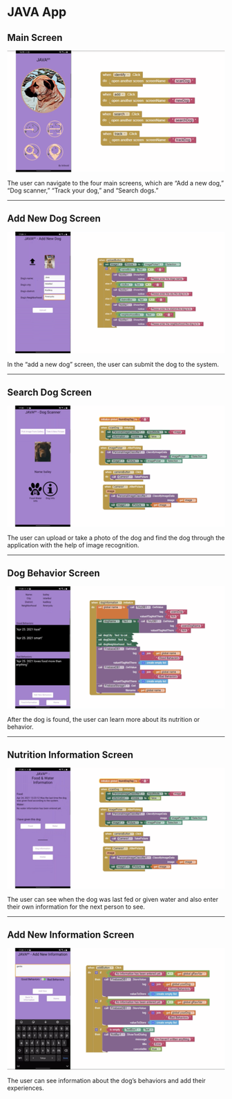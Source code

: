 # JAVA App

## Main Screen
![Main Screen](https://github.com/saornek/JAVA/blob/main/app/main-screen.png?raw=true)

The user can navigate to the four main screens, which are “Add a new dog,” “Dog scanner,” “Track your dog,” and “Search dogs.” 

---

## Add New Dog Screen
![Add New Dog Screen](https://github.com/saornek/JAVA/blob/main/app/newdog-screen.png?raw=true)

In the “add a new dog” screen, the user can submit the dog to the system.  

---

## Search Dog Screen
![Search Screen](https://github.com/saornek/JAVA/blob/main/app/dogsearch-screen.png?raw=true)

The user can upload or take a photo of the dog and find the dog through the application with the help of image recognition.

---

## Dog Behavior Screen
![Behavior Screen](https://github.com/saornek/JAVA/blob/main/app/behaviorinfo-screen1.png?raw=true)

After the dog is found, the user can learn more about its nutrition or behavior.

---

## Nutrition Information Screen
![Nutrition Screen](https://github.com/saornek/JAVA/blob/main/app/nutritioninfo-screen.png?raw=true)

The user can see when the dog was last fed or given water and also enter their own information for the next person to see.

---

## Add New Information Screen
![Information Screen](https://github.com/saornek/JAVA/blob/main/app/addnewinfo-screen.png?raw=true)

The user can see information about the dog’s behaviors and add their experiences.
